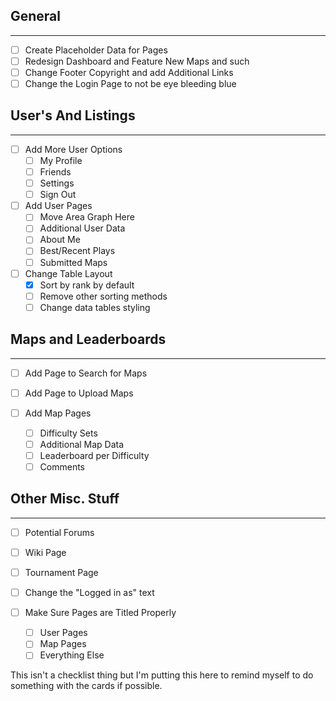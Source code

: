 ## General
---
- [ ] Create Placeholder Data for Pages
- [ ] Redesign Dashboard and Feature New Maps and such
- [ ] Change Footer Copyright and add Additional Links
- [ ] Change the Login Page to not be eye bleeding blue

## User's And Listings
---
- [ ] Add More User Options
    - [ ] My Profile
    - [ ] Friends
    - [ ] Settings
    - [ ] Sign Out

- [ ] Add User Pages
    - [ ] Move Area Graph Here
    - [ ] Additional User Data
    - [ ] About Me
    - [ ] Best/Recent Plays
    - [ ] Submitted Maps

- [ ] Change Table Layout
    - [x] Sort by rank by default
    - [ ] Remove other sorting methods
    - [ ] Change data tables styling

## Maps and Leaderboards
---
- [ ] Add Page to Search for Maps
- [ ] Add Page to Upload Maps

- [ ] Add Map Pages
    - [ ] Difficulty Sets
    - [ ] Additional Map Data
    - [ ] Leaderboard per Difficulty
    - [ ] Comments

## Other Misc. Stuff
---
- [ ] Potential Forums
- [ ] Wiki Page
- [ ] Tournament Page
- [ ] Change the "Logged in as" text

- [ ] Make Sure Pages are Titled Properly
    - [ ] User Pages
    - [ ] Map Pages
    - [ ] Everything Else

This isn't a checklist thing but I'm putting this here to remind myself to do something with the cards if possible.